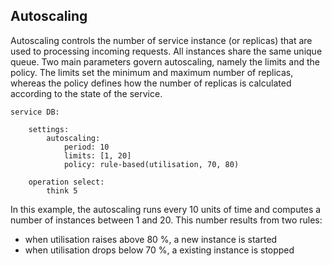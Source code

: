## Autoscaling

Autoscaling controls the number of service instance (or replicas) that are used to processing incoming requests. All 
instances share the same unique queue. Two main parameters govern autoscaling, namely the limits and the policy. The limits
set the minimum and maximum number of replicas, whereas the policy defines how the number of replicas is calculated 
according to the state of the service.

    service DB:
    
        settings:
            autoscaling:
                period: 10
                limits: [1, 20]
                policy: rule-based(utilisation, 70, 80)
        
        operation select:
            think 5
                
In this example, the autoscaling runs every 10 units of time and computes a number of instances between 1 and 20. This 
number results from two rules: 
 * when utilisation raises above 80 %, a new instance is started
 * when utilisation drops below 70 %, a existing instance is stopped
 